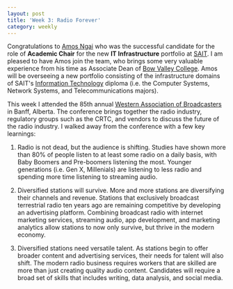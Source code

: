 ```yaml
---
layout: post
title: 'Week 3: Radio Forever'
category: weekly
---
```


Congratulations to [Amos Ngai](https://www.linkedin.com/in/amosngai/) who was the successful candidate for the role of **Academic Chair** for the new **IT Infrastructure** portfolio at [SAIT](https://www.sait.ca). I am pleased to have Amos  join the team, who brings some very valuable experience from his time as Associate Dean of [Bow Valley College](https://bowvalleycollege.ca/). Amos will be overseeing a new portfolio consisting of the infrastructure domains of SAIT's [Information Technology](https://www.sait.ca/programs-and-courses/full-time-studies/diplomas/information-technology) diploma (i.e. the Computer Systems, Network Systems, and Telecommunications majors).

This week I attended the 85th annual [Western Association of Broadcasters](https://www.wab.ca/) in Banff, Alberta. The conference brings together the radio industry, regulatory groups such as the CRTC, and vendors to discuss the future of the radio industry. I walked away from the conference with a few key learnings:

1. Radio is not dead, but the audience is shifting. Studies have shown more than 80% of people listen to at least some radio on a daily basis, with Baby Boomers and Pre-boomers listening the most. Younger generations (i.e. Gen X, Millenials) are listening to less radio and spending more time listening to streaming audio.

1. Diversified stations will survive. More and more stations are diversifying their channels and revenue. Stations that exclusively broadcast terrestrial radio ten years ago are remaining competitive by developing an advertising platform. Combining broadcast radio with internet marketing services, streaming audio, app development, and marketing analytics allow stations to now only survive, but thrive in the modern economy.

1. Diversified stations need versatile talent. As stations begin to offer broader content and advertising services, their needs for talent will also shift. The modern radio business requires workers that are skilled are more than just creating quality audio content. Candidates will require a broad set of skills that includes writing, data analysis, and social media.
